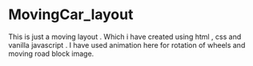# MovingCar_layout
This is just a moving layout . Which i have created using html , css and vanilla javascript . 
I have used animation here for rotation of wheels and moving road block image.
